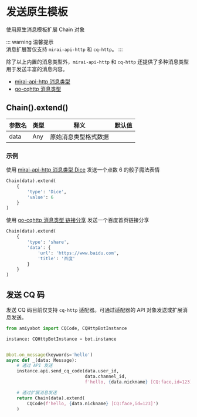 # 发送原生模板

使用原生消息模板扩展 Chain 对象

::: warning 温馨提示<br>
消息扩展暂仅支持 `mirai-api-http` 和 `cq-http`。
:::

除了以上内置的消息类型外，`mirai-api-http` 和 `cq-http` 还提供了多种消息类型用于发送丰富的消息内容。

- [mirai-api-http 消息类型](https://docs.mirai.mamoe.net/mirai-api-http/api/MessageType.html#%E6%B6%88%E6%81%AF%E7%B1%BB%E5%9E%8B)
- [go-cqhttp 消息类型](https://docs.go-cqhttp.org/cqcode/#%E6%B6%88%E6%81%AF%E7%B1%BB%E5%9E%8B)

## Chain().extend()

| 参数名  | 类型  | 释义         | 默认值 |
|------|-----|------------|-----|
| data | Any | 原始消息类型格式数据 |     |

### 示例

使用 [mirai-api-http 消息类型 Dice](https://docs.mirai.mamoe.net/mirai-api-http/api/MessageType.html#dice) 发送一个点数 6 的骰子魔法表情

```python
Chain(data).extend(
    {
        'type': 'Dice',
        'value': 6
    }
)
```

使用 [go-cqhttp 消息类型 链接分享](https://docs.go-cqhttp.org/cqcode/#%E9%93%BE%E6%8E%A5%E5%88%86%E4%BA%AB) 发送一个百度首页链接分享

```python
Chain(data).extend(
    {
        'type': 'share',
        'data': {
            'url': 'https://www.baidu.com',
            'title': '百度'
        }
    }
)
```

## 发送 CQ 码

发送 CQ 码目前仅支持 `cq-http` 适配器。可通过适配器的 API 对象发送或扩展消息发送。

```python
from amiyabot import CQCode, CQHttpBotInstance

instance: CQHttpBotInstance = bot.instance


@bot.on_message(keywords='hello')
async def _(data: Message):
    # 通过 API 发送
    instance.api.send_cq_code(data.user_id,
                              data.channel_id,
                              f'hello, {data.nickname} [CQ:face,id=123]')

    # 通过扩展消息发送
    return Chain(data).extend(
        CQCode(f'hello, {data.nickname} [CQ:face,id=123]')
    )
```
